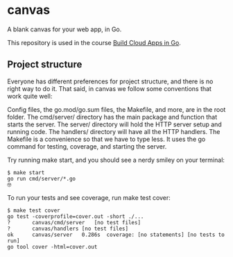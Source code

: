 # canvas
A blank canvas for your web app, in Go.

This repository is used in the course [Build Cloud Apps in Go](https://www.golang.dk/courses/build-cloud-apps-in-go).

## Project structure
Everyone has different preferences for project structure, and there is no right way to do it. That said, in canvas we follow some conventions that work quite well:

Config files, the go.mod/go.sum files, the Makefile, and more, are in the root folder.
The cmd/server/ directory has the main package and function that starts the server.
The server/ directory will hold the HTTP server setup and running code.
The handlers/ directory will have all the HTTP handlers.
The Makefile is a convenience so that we have to type less. It uses the go command for testing, coverage, and starting the server.

Try running make start, and you should see a nerdy smiley on your terminal:

```
$ make start
go run cmd/server/*.go
🤓
```
To run your tests and see coverage, run make test cover:

```
$ make test cover
go test -coverprofile=cover.out -short ./...
?   	canvas/cmd/server	[no test files]
?   	canvas/handlers	[no test files]
ok  	canvas/server	0.286s	coverage: [no statements] [no tests to run]
go tool cover -html=cover.out
```